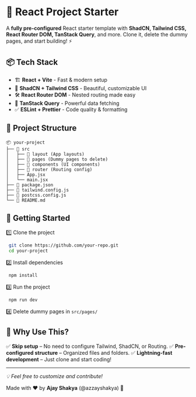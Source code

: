 # 🚀 React Project Starter

A **fully pre-configured** React starter template with **ShadCN, Tailwind CSS, React Router DOM, TanStack Query**, and more. Clone it, delete the dummy pages, and start building! ⚡

## 📦 Tech Stack

- 🏗 **React + Vite** - Fast & modern setup
- 🎨 **ShadCN + Tailwind CSS** - Beautiful, customizable UI
- 🛠 **React Router DOM** - Nested routing made easy
- 🔄 **TanStack Query** - Powerful data fetching
- ✅ **ESLint + Prettier** - Code quality & formatting

## 📂 Project Structure

```
📦 your-project
├── 📂 src
│   ├── 📂 layout (App layouts)
│   ├── 📂 pages (Dummy pages to delete)
│   ├── 📂 components (UI components)
│   ├── 📂 router (Routing config)
│   ├── App.jsx
│   └── main.jsx
├── 📜 package.json
├── 📜 tailwind.config.js
├── 📜 postcss.config.js
└── 📜 README.md
```

## 🚀 Getting Started

1️⃣ Clone the project
```bash
 git clone https://github.com/your-repo.git
 cd your-project
```

2️⃣ Install dependencies
```bash
 npm install
```

3️⃣ Run the project
```bash
 npm run dev
```

4️⃣ Delete dummy pages in `src/pages/`

## 🎯 Why Use This?

✅ **Skip setup** – No need to configure Tailwind, ShadCN, or Routing.
✅ **Pre-configured structure** – Organized files and folders.
✅ **Lightning-fast development** – Just clone and start coding!

---
_💡 Feel free to customize and contribute!_

Made with ❤️ by **Ajay Shakya** (@azzayshakya) 🚀

